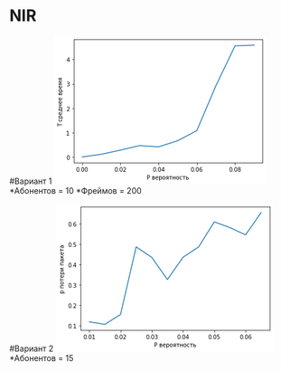 # NIR
#Вариант 1
![screenshot1](https://github.com/piroman17/NIR/blob/master/Figure_1.png)
*Абонентов = 10
*Фреймов = 200

#Вариант 2
![screenshot1](https://github.com/piroman17/NIR/blob/master/Figure_2.png)
*Абонентов = 15
